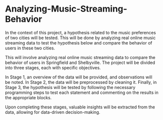 # Analyzing-Music-Streaming-Behavior

In the context of this project, a hypothesis related to the music preferences of two cities will be tested. This will be done by analyzing real online music streaming data to test the hypothesis below and compare the behavior of users in these two cities.

This will involve analyzing real online music streaming data to compare the behavior of users in Springfield and Shelbyville. The project will be divided into three stages, each with specific objectives.

In Stage 1, an overview of the data will be provided, and observations will be noted. In Stage 2, the data will be preprocessed by cleaning it. Finally, in Stage 3, the hypothesis will be tested by following the necessary programming steps to test each statement and commenting on the results in the appropriate blocks.

Upon completing these stages, valuable insights will be extracted from the data, allowing for data-driven decision-making.
